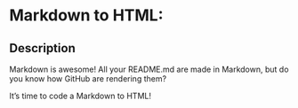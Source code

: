 # Markdown to HTML:

## Description
Markdown is awesome! All your README.md are made in Markdown, but do you know how GitHub are rendering them?

It’s time to code a Markdown to HTML!
